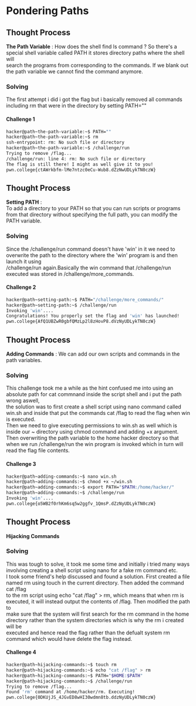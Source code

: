 # Pondering Paths 

## Thought Process 
**The Path Variable** : How does the shell find ls command ? So there's a special shell variable called PATH it stores directory paths where the shell will <br>
search the programs from corresponding to the commands. If we blank out the path variable we cannot find the command anymore. 

### Solving 
The first attempt i did i got the flag but i basically removed all commands including rm that were in the directory by setting PATH="" <br>
#### Challenge 1
```bash
hacker@path~the-path-variable:~$ PATH=""
hacker@path~the-path-variable:~$ rm
ssh-entrypoint: rm: No such file or directory
hacker@path~the-path-variable:~$ /challenge/run
Trying to remove /flag...
/challenge/run: line 4: rm: No such file or directory
The flag is still there! I might as well give it to you!
pwn.college{ctAWrkbfm-lMe7ntzc0eCu-Wub8.dZzNwUDLykTN0czW}
```
## Thought Process 
**Setting PATH** :  
To add a directory to your PATH so that you can run scripts or programs from that directory without specifying the full path, you can modify the PATH variable.<br>


### Solving 
Since the /challenge/run command doesn't have 'win' in it we need to overwrite the path to the directory where the 'win' program is and then launch it using <br>
/challenge/run again.Basically the win command that /challenge/run executed was stored in /challenge/more_commands.
#### Challenge 2
```bash
hacker@path~setting-path:~$ PATH="/challenge/more_commands/"
hacker@path~setting-path:~$ /challenge/run
Invoking 'win'....
Congratulations! You properly set the flag and 'win' has launched!
pwn.college{AfQ1UBZwR0gbfQMzLp2l8zHovP8.dVzNyUDLykTN0czW}
```
## Thought Process 
**Adding Commands** : We can add our own scripts and commands in the path variables.
### Solving 
This challenge took me a while as the hint confused me into using an absolute path for cat commnand inside the script shell and i put the path wrong aswell,<br>
the solution was to first create a shell script using nano command called win.sh and inside that put the commands cat /flag to read the flag when win is executed.<br> Then we need to give executing permissions to win.sh as well which is inside our ~ directory using chmod command and adding +x argument. <br>
Then overwriting the path variable to the home hacker directory so that when we run /challenge/run the win program is invoked which in turn will read the flag file contents.
#### Challenge 3
```bash
hacker@path~adding-commands:~$ nano win.sh
hacker@path~adding-commands:~$ chmod +x ~/win.sh
hacker@path~adding-commands:~$ export PATH="$PATH:/home/hacker/"
hacker@path~adding-commands:~$ /challenge/run
Invoking 'win'....
pwn.college{o5WB2f0rhKm6sq5w2ggfv_1QmsP.dZzNyUDLykTN0czW}
```
## Thought Process 
**Hijacking Commands** 

### Solving 
This was tough to solve, it took me some time and initially i tried many ways involving creating a shell script using nano for a fake rm command etc. <br>
I took some friend's help discussed and found a solution. First created a file named rm using touch in the current directory. Then added the command cat /flag<br>
to the rm script using echo "cat /flag" > rm, which means that when rm is executed, it will instead output the contents of /flag. Then modified the path to <br>
make sure that the system will first search for the rm command in the home directory rather than the system directories which is why the rm i created will be <br>
executed and hence read the flag rather than the defualt system rm command which would have delete the flag instead. 
#### Challenge 4
```bash
hacker@path~hijacking-commands:~$ touch rm
hacker@path~hijacking-commands:~$ echo "cat /flag" > rm
hacker@path~hijacking-commands:~$ PATH="$HOME:$PATH"
hacker@path~hijacking-commands:~$ /challenge/run
Trying to remove /flag...
Found 'rm' command at /home/hacker/rm. Executing!
pwn.college{0DKUjJS_4JGvED8wHI30wdmn8tb.ddzNyUDLykTN0czW}
```

